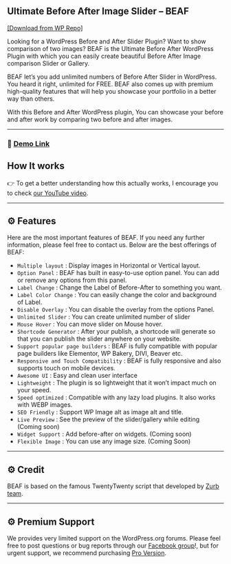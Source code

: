 ## Ultimate Before After Image Slider – BEAF
[[Download from WP Repo]](https://wordpress.org/plugins/beaf-before-and-after-gallery/)

Looking for a WordPress Before and After Slider Plugin? Want to show comparison of two images? BEAF is the Ultimate Before After WordPress Plugin with which you can easily create beautiful Before After Image comparison Slider or Gallery.

BEAF let’s you add unlimited numbers of Before After Slider in WordPress. You heard it right, unlimited for FREE. BEAF also comes up with premium high-quality features that will help you showcase your portfolio in a better way than others.

With this Before and After WordPress plugin, You can showcase your before and after work by comparing two before and after images.

---

### 🚀 [Demo Link](https://live.themefic.com/beaf/)

## How It works

👉 To get a better understanding how this actually works, I encourage you to check [our YouTube video](https://www.youtube.com/watch?v=ElgxbyPYH6Y/).

---

## ⚙ Features

Here are the most important features of BEAF. If you need any further information, please feel free to contact us. Below are the best offerings of BEAF:

  * `Multiple layout` : Display images in Horizontal or Vertical layout.
  * `Option Panel` : BEAF has built in easy-to-use option panel. You can add or remove any options from this panel.
  * `Label Change` : Change the Label of Before-After to something you want.
  * `Label Color Change` : You can easily change the color and background of Label.
  * `Disable Overlay` : You can disable the overlay from the options Panel.
  * `Unlimited Slider` : You can create unlimited number of slider
  * `Mouse Hover` : You can move slider on Mouse hover.
  * `Shortcode Generator` : After your publish, a shortcode will generate so that you can publish the slider anywhere on your website.
  * `Support popular page builders` : BEAF is fully compatible with popular page builders like Elementor, WP Bakery, DIVI, Beaver etc.
  * `Responsive and Touch Compatibility` : BEAF is fully responsive and also supports touch on mobile devices.
  * `Awesome UI` : Easy and clean user interface
  * `Lightweight` : The plugin is so lightweight that it won’t impact much on your speed.
  * `Speed optimized` : Compatible with any lazy load plugins. It also works with WEBP images.
  * `SEO Friendly` : Support WP Image alt as image alt and title.
  * `Live Preview` : See the preview of the slider/gallery while editing (Coming soon)
  * `Widget Support` : Add before-after on widgets. (Coming soon)
  * `Flexible Image` : You can use any image size. (Coming Soon)

---

## ⚙ Credit

BEAF is based on the famous TwentyTwenty script that developed by [Zurb team](https://zurb.com/playground/twentytwenty).

-----

## ⚙ Premium Support

We provides very limited support on the WordPress.org forums. Please feel free to post questions or bug reports through our [Facebook group](https://www.facebook.com/groups/themefic/)!, but for urgent support, we recommend purchasing [Pro Version](https://live.themefic.com/beaf/pro).
